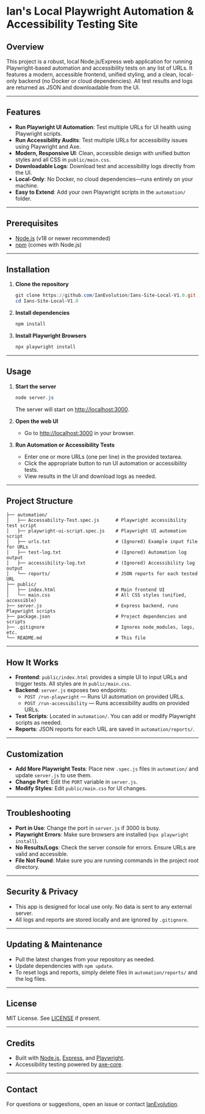 # Ian's Local Playwright Automation & Accessibility Testing Site

## Overview
This project is a robust, local Node.js/Express web application for running Playwright-based automation and accessibility tests on any list of URLs. It features a modern, accessible frontend, unified styling, and a clean, local-only backend (no Docker or cloud dependencies). All test results and logs are returned as JSON and downloadable from the UI.

---

## Features
- **Run Playwright UI Automation**: Test multiple URLs for UI health using Playwright scripts.
- **Run Accessibility Audits**: Test multiple URLs for accessibility issues using Playwright and Axe.
- **Modern, Responsive UI**: Clean, accessible design with unified button styles and all CSS in `public/main.css`.
- **Downloadable Logs**: Download test and accessibility logs directly from the UI.
- **Local-Only**: No Docker, no cloud dependencies—runs entirely on your machine.
- **Easy to Extend**: Add your own Playwright scripts in the `automation/` folder.

---

## Prerequisites
- [Node.js](https://nodejs.org/) (v18 or newer recommended)
- [npm](https://www.npmjs.com/) (comes with Node.js)

---

## Installation
1. **Clone the repository**
   ```powershell
   git clone https://github.com/IanEvolution/Ians-Site-Local-V1.0.git
   cd Ians-Site-Local-V1.0
   ```

2. **Install dependencies**
   ```powershell
   npm install
   ```

3. **Install Playwright Browsers**
   ```powershell
   npx playwright install
   ```

---

## Usage
1. **Start the server**
   ```powershell
   node server.js
   ```
   The server will start on [http://localhost:3000](http://localhost:3000).

2. **Open the web UI**
   - Go to [http://localhost:3000](http://localhost:3000) in your browser.

3. **Run Automation or Accessibility Tests**
   - Enter one or more URLs (one per line) in the provided textarea.
   - Click the appropriate button to run UI automation or accessibility tests.
   - View results in the UI and download logs as needed.

---

## Project Structure
```
├── automation/
│   ├── Accessability-Test.spec.js      # Playwright accessibility test script
│   ├── playwright-ui-script.spec.js    # Playwright UI automation script
│   ├── urls.txt                        # (Ignored) Example input file for URLs
│   ├── test-log.txt                    # (Ignored) Automation log output
│   ├── accessibility-log.txt           # (Ignored) Accessibility log output
│   └── reports/                        # JSON reports for each tested URL
├── public/
│   ├── index.html                      # Main frontend UI
│   └── main.css                        # All CSS styles (unified, accessible)
├── server.js                           # Express backend, runs Playwright scripts
├── package.json                        # Project dependencies and scripts
├── .gitignore                          # Ignores node_modules, logs, etc.
└── README.md                           # This file
```

---

## How It Works
- **Frontend**: `public/index.html` provides a simple UI to input URLs and trigger tests. All styles are in `public/main.css`.
- **Backend**: `server.js` exposes two endpoints:
  - `POST /run-playwright` — Runs UI automation on provided URLs.
  - `POST /run-accessibility` — Runs accessibility audits on provided URLs.
- **Test Scripts**: Located in `automation/`. You can add or modify Playwright scripts as needed.
- **Reports**: JSON reports for each URL are saved in `automation/reports/`.

---

## Customization
- **Add More Playwright Tests**: Place new `.spec.js` files in `automation/` and update `server.js` to use them.
- **Change Port**: Edit the `PORT` variable in `server.js`.
- **Modify Styles**: Edit `public/main.css` for UI changes.

---

## Troubleshooting
- **Port in Use**: Change the port in `server.js` if 3000 is busy.
- **Playwright Errors**: Make sure browsers are installed (`npx playwright install`).
- **No Results/Logs**: Check the server console for errors. Ensure URLs are valid and accessible.
- **File Not Found**: Make sure you are running commands in the project root directory.

---

## Security & Privacy
- This app is designed for local use only. No data is sent to any external server.
- All logs and reports are stored locally and are ignored by `.gitignore`.

---

## Updating & Maintenance
- Pull the latest changes from your repository as needed.
- Update dependencies with `npm update`.
- To reset logs and reports, simply delete files in `automation/reports/` and the log files.

---

## License
MIT License. See [LICENSE](LICENSE) if present.

---

## Credits
- Built with [Node.js](https://nodejs.org/), [Express](https://expressjs.com/), and [Playwright](https://playwright.dev/).
- Accessibility testing powered by [axe-core](https://github.com/dequelabs/axe-core).

---

## Contact
For questions or suggestions, open an issue or contact [IanEvolution](https://github.com/IanEvolution).
